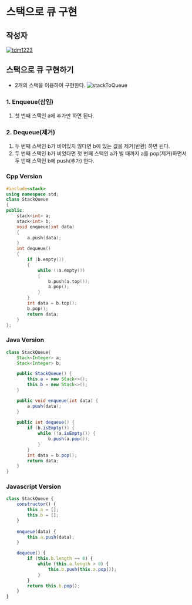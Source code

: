 # **스택으로 큐 구현**

## 작성자
[![tdm1223](https://avatars1.githubusercontent.com/u/21440957?s=100&v=4)](https://github.com/tdm1223)

## 스택으로 큐 구현하기
- 2개의 스택을 이용하여 구현한다.
![stackToQueue](https://user-images.githubusercontent.com/21440957/63852102-84cf3d00-c9d2-11e9-91ae-d232fc9a53f1.png)

### 1. Enqueue(삽입)
1) 첫 번째 스택인 a에 추가만 하면 된다.

### 2. Dequeue(제거)
1) 두 번째 스택인 b가 비어있지 않다면 b에 있는 값을 제거(반환) 하면 된다.
2) 두 번째 스택인 b가 비었다면 첫 번째 스택인 a가 빌 때까지 a를 pop(제거)하면서 두 번째 스택인 b에 push(추가) 한다.

### Cpp Version
```cpp
#include<stack>
using namespace std;
class StackQueue
{
public:
    stack<int> a;
    stack<int> b;
    void enqueue(int data)
    {
        a.push(data);
    }
    int dequeue()
    {
        if (b.empty())
        {
            while (!a.empty())
            {
                b.push(a.top());
                a.pop();
            }
        }
        int data = b.top();
        b.pop();
        return data;
    }
};
```

### Java Version
```java
class StackQueue{
    Stack<Integer> a;
    Stack<Integer> b;

    public StackQueue() {
        this.a = new Stack<>();
        this.b = new Stack<>();
    }

    public void enqueue(int data) {
        a.push(data);
    }
    
    public int dequeue() {
        if (b.isEmpty()) {
            while (!a.isEmpty()) {
                b.push(a.pop());
            }
        }
        int data = b.pop();
        return data;
    }
}
```

### Javascript Version
```javascript
class StackQueue {
    constructor() {
        this.a = [];
        this.b = [];
    }
    
    enqueue(data) {
        this.a.push(data);
    }

    dequeue() {
        if (this.b.length == 0) {
            while (this.a.length > 0) {
                this.b.push(this.a.pop());
            }
        }
        return this.b.pop();
    }
}
```
